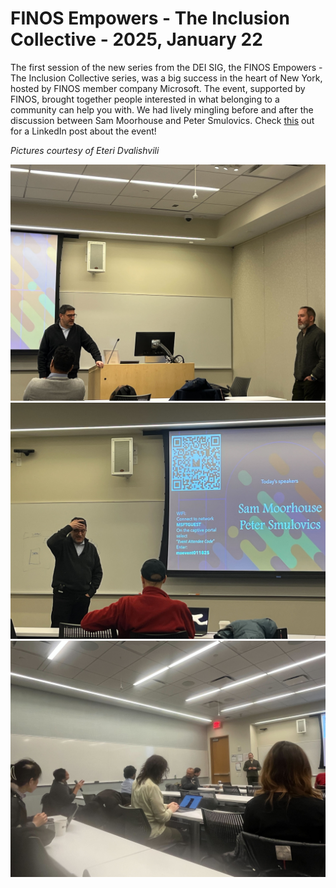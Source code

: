 # FINOS Empowers - The Inclusion Collective - 2025, January 22

The first session of the new series from the DEI SIG, the FINOS Empowers - The Inclusion Collective series, was a big success in the heart of New York, hosted by FINOS member company Microsoft. The event, supported by FINOS, brought together people interested in what belonging to a community can help you with. We had lively mingling before and after the discussion between Sam Moorhouse and Peter Smulovics. Check [this](https://www.linkedin.com/pulse/finos-empowers-power-community-benefits-life-work-peter-smulovics-ttbue/) out for a LinkedIn post about the event!

_Pictures courtesy of Eteri Dvalishvili_

![Peter Smulovics introducing Sam Moorhouse](20250122/IMG_3044.jpg)
![Peter Smulovics forgot the end of a story](20250122/IMG_3079.jpg)
![Audiance engaging in the Q&A portion](20250122/IMG_3086.jpg)

